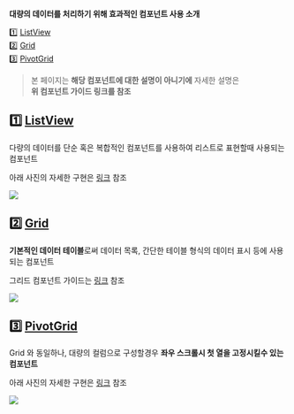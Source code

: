 **대량의 데이터를 처리하기 위해 효과적인 컴포넌트 사용 소개**

1️⃣ [ListView](https://wikidocs.net/24833) <br>
2️⃣ [Grid](https://wikidocs.net/274109) <br>
3️⃣ [PivotGrid](https://wikidocs.net/274103) 

> 본 페이지는 **해당 컴포넌트에 대한 설명이 아니기에** 자세한 설명은 <br>
**위 컴포넌트 가이드 링크를 참조**


## 1️⃣ [ListView](https://wikidocs.net/24833)

다량의 데이터를 단순 혹은 복합적인 컴포넌트를 사용하여 리스트로 표현할때 사용되는 컴포넌트

아래 사진의 자세한 구현은 [링크](https://wikidocs.net/276280) 참조

![](https://wikidocs.net/images/page/276113/board_res.png)


## 2️⃣ [Grid](https://wikidocs.net/274109) 

**기본적인 데이터 테이블**로써 데이터 목록, 간단한 테이블 형식의 데이터 표시 등에 사용되는 컴포넌트

그리드 컴포넌트 가이드는 [링크](https://wikidocs.net/274109) 참조

![](https://wikidocs.net/images/page/276113/grid3.png)


## 3️⃣ [PivotGrid](https://wikidocs.net/274103) 

Grid 와 동일하나, 대량의 컬럼으로 구성할경우 **좌우 스크롤시 첫 열을 고정시킬수 있는 컴포넌트**

아래 사진의 자세한 구현은 [링크](https://wikidocs.net/276292) 참조

![](https://wikidocs.net/images/page/276113/pivot.gif)